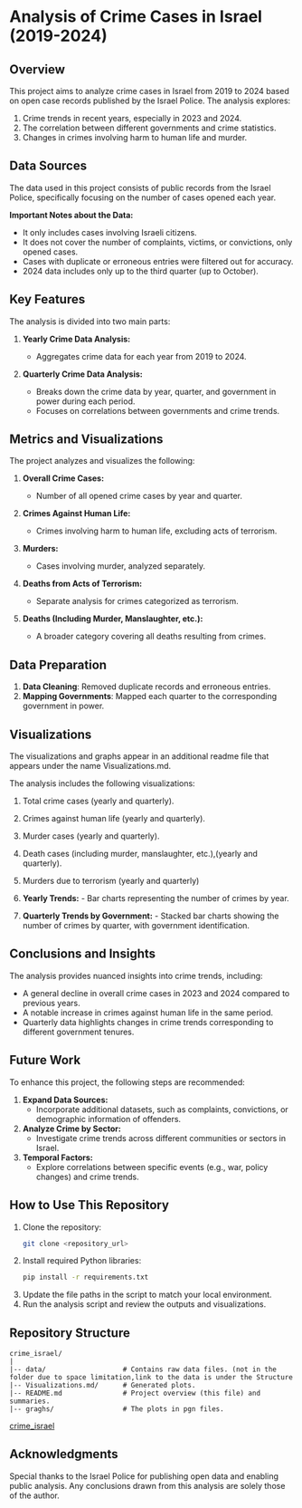 # Analysis of Crime Cases in Israel (2019-2024)

## Overview
This project aims to analyze crime cases in Israel from 2019 to 2024 based on open case records published by the Israel Police. The analysis explores:

1. Crime trends in recent years, especially in 2023 and 2024.
2. The correlation between different governments and crime statistics.
3. Changes in crimes involving harm to human life and murder.

## Data Sources
The data used in this project consists of public records from the Israel Police, specifically focusing on the number of cases opened each year.

**Important Notes about the Data:**
- It only includes cases involving Israeli citizens.
- It does not cover the number of complaints, victims, or convictions, only opened cases.
- Cases with duplicate or erroneous entries were filtered out for accuracy.
- 2024 data includes only up to the third quarter (up to October).

## Key Features
The analysis is divided into two main parts:

1. **Yearly Crime Data Analysis:**
   - Aggregates crime data for each year from 2019 to 2024.

2. **Quarterly Crime Data Analysis:**
   - Breaks down the crime data by year, quarter, and government in power during each period.
   - Focuses on correlations between governments and crime trends.

## Metrics and Visualizations
The project analyzes and visualizes the following:

1. **Overall Crime Cases:**
   - Number of all opened crime cases by year and quarter.

2. **Crimes Against Human Life:**
   - Crimes involving harm to human life, excluding acts of terrorism.

3. **Murders:**
   - Cases involving murder, analyzed separately.

4. **Deaths from Acts of Terrorism:**
   - Separate analysis for crimes categorized as terrorism.

5. **Deaths (Including Murder, Manslaughter, etc.):**
   - A broader category covering all deaths resulting from crimes.

## Data Preparation
1. **Data Cleaning**: Removed duplicate records and erroneous entries.
2. **Mapping Governments**: Mapped each quarter to the corresponding government in power.


## Visualizations
The visualizations and graphs appear in an additional readme file that appears under the name Visualizations.md.

The analysis includes the following visualizations:
1. Total crime cases (yearly and quarterly).
2. Crimes against human life (yearly and quarterly).
3. Murder cases (yearly and quarterly).
4. Death cases (including murder, manslaughter, etc.),(yearly and quarterly).
5. Murders due to terrorism (yearly and quarterly)


1. **Yearly Trends:** - Bar charts representing the number of crimes by year.

2. **Quarterly Trends by Government:** - Stacked bar charts showing the number of crimes by quarter, with government identification.

## Conclusions and Insights
The analysis provides nuanced insights into crime trends, including:
- A general decline in overall crime cases in 2023 and 2024 compared to previous years.
- A notable increase in crimes against human life in the same period.
- Quarterly data highlights changes in crime trends corresponding to different government tenures.

## Future Work
To enhance this project, the following steps are recommended:
1. **Expand Data Sources:**
   - Incorporate additional datasets, such as complaints, convictions, or demographic information of offenders.
2. **Analyze Crime by Sector:**
   - Investigate crime trends across different communities or sectors in Israel.
3. **Temporal Factors:**
   - Explore correlations between specific events (e.g., war, policy changes) and crime trends.

## How to Use This Repository
1. Clone the repository:
   ```bash
   git clone <repository_url>
   ```
2. Install required Python libraries:
   ```bash
   pip install -r requirements.txt
   ```
3. Update the file paths in the script to match your local environment.
4. Run the analysis script and review the outputs and visualizations.


## Repository Structure
```
crime_israel/
|
|-- data/                   # Contains raw data files. (not in the folder due to space limitation,link to the data is under the Structure
|-- Visualizations.md/      # Generated plots.
|-- README.md               # Project overview (this file) and summaries.
|-- graghs/                 # The plots in pgn files.
```
[crime_israel](https://data.gov.il/dataset/crime_records_data)

## Acknowledgments
Special thanks to the Israel Police for publishing open data and enabling public analysis. Any conclusions drawn from this analysis are solely those of the author.
